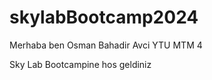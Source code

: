 # skylabBootcamp2024

Merhaba ben Osman Bahadir Avci 
YTU MTM 4 

Sky Lab Bootcampine hos geldiniz 



